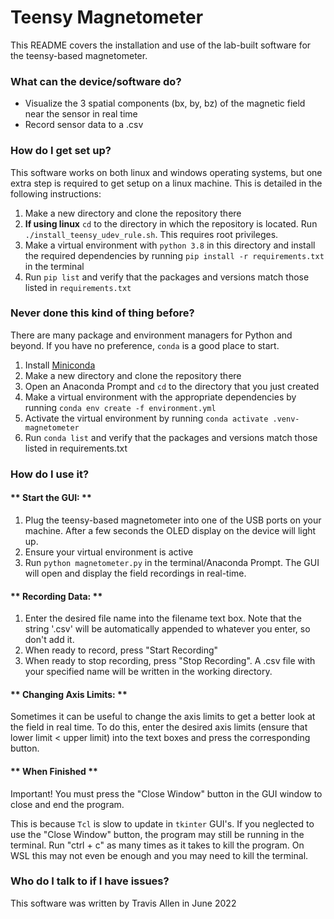 # **Teensy Magnetometer** #

This README covers the installation and use of the lab-built software for the teensy-based magnetometer.


### **What can the device/software do?** ###

* Visualize the 3 spatial components (bx, by, bz) of the magnetic field near the sensor in real time
* Record sensor data to a .csv


### **How do I get set up?** ###

This software works on both linux and windows operating systems, but one extra step is required to get setup on a linux machine. This is detailed in the following instructions:

1. Make a new directory and clone the repository there
2. **If using linux** `cd` to the directory in which the repository is located. Run `./install_teensy_udev_rule.sh`. This requires root privileges. 
3. Make a virtual environment with `python 3.8` in this directory and install the required dependencies by running `pip install -r requirements.txt` in the terminal
4. Run `pip list` and verify that the packages and versions match those listed in `requirements.txt`

### **Never done this kind of thing before?** ###

There are many package and environment managers for Python and beyond. If you have no preference, `conda` is a good place to start.

1. Install [Miniconda](https://docs.conda.io/en/latest/miniconda.html)
2. Make a new directory and clone the repository there
3. Open an Anaconda Prompt and `cd` to the directory that you just created
4. Make a virtual environment with the appropriate dependencies by running `conda env create -f environment.yml`
5. Activate the virtual environment by running `conda activate .venv-magnetometer`
6. Run `conda list` and verify that the packages and versions match those listed in requirements.txt

### **How do I use it?** ###

#### ** Start the GUI: ** ####
1. Plug the teensy-based magnetometer into one of the USB ports on your machine. After a few seconds the OLED display on the device will light up.
2. Ensure your virtual environment is active
3. Run `python magnetometer.py` in the terminal/Anaconda Prompt. The GUI will open and display the field recordings in real-time.


#### ** Recording Data: ** ####
1. Enter the desired file name into the filename text box. Note that the string '.csv' will be automatically appended to whatever you enter, so don't add it.
2. When ready to record, press "Start Recording"
3. When ready to stop recording, press "Stop Recording". A .csv file with your specified name will be written in the working directory.


#### ** Changing Axis Limits: ** ####
Sometimes it can be useful to change the axis limits to get a better look at the field in real time. To do this, enter the desired axis limits (ensure that lower limit < upper limit) into the text boxes and press the corresponding button. 


#### ** When Finished ** ####
Important! You must press the "Close Window" button in the GUI window to close and end the program.

This is because `Tcl` is slow to update in `tkinter` GUI's. If you neglected to use the "Close Window" button, the program may still be running in the terminal. Run "ctrl + c" as many times as it takes to kill the program. On WSL this may not even be enough and you may need to kill the terminal.


### **Who do I talk to if I have issues?** ###

This software was written by Travis Allen in June 2022
